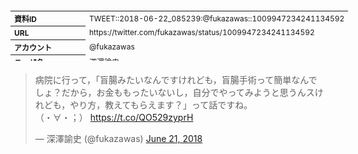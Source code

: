 <table style="font-size: 9pt; width: 610px; margin-bottom: 20px; height: 80px;">
<tbody>
    <tr>
        <th align=left>資料ID</th>
        <td align=left>TWEET::2018-06-22_085239:@fukazawas::1009947234241134592</td>
    </tr>
    <tr>
        <th align=left>URL</th>
        <td align=left>https://twitter.com/fukazawas/status/1009947234241134592</td>
    </tr>
    <tr>
        <th align=left>アカウント</th>
        <td align=left>@fukazawas</td>
    </tr>
    <tr>
        <th align=left>ユーザ名</th>
        <td align=left>深澤諭史</td>
    </tr>
    <tr>
        <th align=left>ツイートの記録日時</th>
        <td align=left>created_at 2022-08-24_1117</td>
    </tr>
</tbody>
</table>
<blockquote class="twitter-tweet" data-width="450"  data-lang="ja"><p lang="ja" dir="ltr">病院に行って，「盲腸みたいなんですけれども，盲腸手術って簡単なんでしょ？だから，お金ももったいないし，自分でやってみようと思うんスけれども，やり方，教えてもらえます？」って話ですね。<br>（・∀・；） <a href="https://t.co/QO529zyprH">https://t.co/QO529zyprH</a></p>&mdash; 深澤諭史 (@fukazawas) <a href="https://twitter.com/fukazawas/status/1009947234241134592?ref_src=twsrc%5Etfw">June 21, 2018</a></blockquote>
<script async src="https://platform.twitter.com/widgets.js" charset="utf-8"></script>


